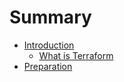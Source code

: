 # Summary

* [Introduction](README.md)
  * [What is Terraform](what-is-terraform.md)
* [Preparation](preparation.md)

